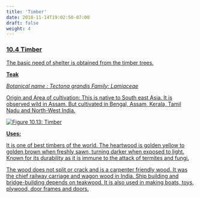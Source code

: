 ```yaml
---
title: 'Timber'
date: 2018-11-14T19:02:50-07:00
draft: false
weight: 4
---
```



### <u>10.4 Timber  
The basic need of shelter is obtained from the
timber trees.

**Teak**

*Botanical name : Tectona grandis*
*Family: Lamiaceae*

Origin and Area of
cultivation: This is
native to South east
Asia. It is observed
wild in Assam. But
cultivated in Bengal,
Assam,
Kerala,
Tamil Nadu and
North-West India.

![Figure 10.13: Timber](/books/12-biology/botany/unit10/pic12.png)

**Uses:**

It is one of best timbers of the world.
The heartwood is golden yellow to golden
brown when freshly sawn, turning darker
when exposed to light. Known for its
durability as it is immune to the attack of
termites and fungi.

The wood does not split or crack and is
a carpenter friendly wood. It was the chief
railway carriage and wagon wood in India.
Ship building and bridge-building depends on
teakwood. It is also used in making boats, toys,
plywood, door frames and doors.